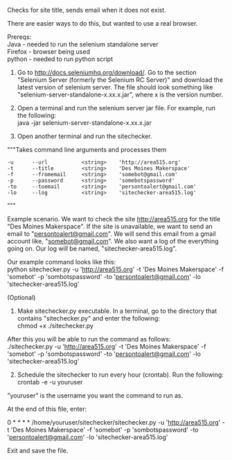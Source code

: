 Checks for site title, sends email when it does not exist.

There are easier ways to do this, but wanted to use a real browser.

Prereqs:  
Java - needed to run the selenium standalone server  
Firefox - browser being used  
python - needed to run python script  
  
  
  
1. Go to http://docs.seleniumhq.org/download/.  Go to the section "Selenium Server (formerly the Selenium RC Server)" and download the latest version of selenium server.  The file should look something like "selenium-server-standalone-x.xx.x.jar", where x is the version number.  
  
2.  Open a terminal and run the selenium server jar file.  For example, run the following:  
java -jar selenium-server-standalone-x.xx.x.jar

3.  Open another terminal and run the sitechecker.  

"""Takes command line arguments and processes them

    -u		--url			<string>	'http://area515.org'
    -t		--title			<string>	'Des Moines Makerspace'
    -f		--fromemail		<string>	'somebot@gmail.com'
    -p		--password		<string>	'somebotspassword'
    -to		--toemail		<string>	'persontoalert@gmail.com'
    -lo		--log			<string>	'sitechecker-area515.log'
    
"""

Example scenario.  We want to check the site http://area515.org for the title "Des Moines Makerspace".  If the site is unavailable, we want to send an email to "persontoalert@gmail.com".  We will send this email from a gmail account like, "somebot@gmail.com".  We also want a log of the everything going on.  Our log will be named, "sitechecker-area515.log".

Our example command looks like this:  
python sitechecker.py -u 'http://area515.org' -t 'Des Moines Makerspace' -f 'somebot' -p 'sombotspassword' -to 'persontoalert@gmail.com' -lo 'sitechecker-area515.log'

(Optional)  
1.  Make sitechecker.py executable.  In a terminal, go to the directory that contains "sitechecker.py" and enter the following:  
chmod +x ./sitechecker.py

After this you will be able to run the command as follows:  
./sitechecker.py -u 'http://area515.org' -t 'Des Moines Makerspace' -f 'somebot' -p 'sombotspassword' -to 'persontoalert@gmail.com' -lo 'sitechecker-area515.log'

2.  Schedule the sitechecker to run every hour (crontab).  Run the following:  
crontab -e -u youruser  
  
"youruser" is the username you want the command to run as.  
  
At the end of this file, enter:  

0 * * * * /home/youruser/sitechecker/sitechecker.py -u 'http://area515.org' -t 'Des Moines Makerspace' -f 'somebot' -p 'sombotspassword' -to 'persontoalert@gmail.com' -lo 'sitechecker-area515.log'  

Exit and save the file.

